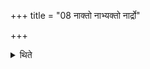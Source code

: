 +++
title = "08 नाक्तो नाभ्यक्तो नार्द्रो"

+++

<details><summary>थिते</summary>

नाक्तो नाभ्यक्तो नार्द्रो नार्द्रे नानववृष्टे नाभ्रे न छायायां न पर्यावृत्त आदित्ये न हरितयवान्प्रेक्षमाणो न ग्राम्यस्य पशोरन्ते नारण्यस्य नापामन्ते ८
</details>
